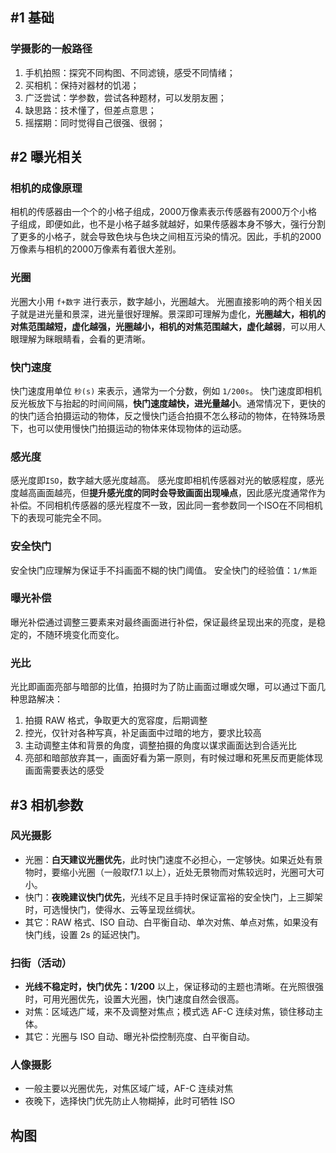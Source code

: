 ## #1 基础

### 学摄影的一般路径

1. 手机拍照：探究不同构图、不同滤镜，感受不同情绪；
2. 买相机：保持对器材的饥渴；
3. 广泛尝试：学参数，尝试各种题材，可以发朋友圈；
4. 缺思路：技术懂了，但差点意思；
5. 摇摆期：同时觉得自己很强、很弱；

## #2 曝光相关

### 相机的**成像原理**

相机的传感器由一个个的小格子组成，2000万像素表示传感器有2000万个小格子组成，即便如此，也不是小格子越多就越好，如果传感器本身不够大，强行分割了更多的小格子，就会导致色块与色块之间相互污染的情况。因此，手机的2000万像素与相机的2000万像素有着很大差别。

### 光圈

光圈大小用 `f+数字` 进行表示，数字越小，光圈越大。
光圈直接影响的两个相关因子就是进光量和景深，进光量很好理解。景深即可理解为虚化，**光圈越大，相机的对焦范围越短，虚化越强，光圈越小，相机的对焦范围越大，虚化越弱**，可以用人眼理解为眯眼睛看，会看的更清晰。

### 快门速度

快门速度用单位 `秒(s)` 来表示，通常为一个分数，例如 `1/200s`。
快门速度即相机反光板放下与抬起的时间间隔，**快门速度越快，进光量越小**。通常情况下，更快的的快门适合拍摄运动的物体，反之慢快门适合拍摄不怎么移动的物体，在特殊场景下，也可以使用慢快门拍摄运动的物体来体现物体的运动感。

### 感光度

感光度即`ISO`，数字越大感光度越高。
感光度即相机传感器对光的敏感程度，感光度越高画面越亮，但**提升感光度的同时会导致画面出现噪点**，因此感光度通常作为补偿。不同相机传感器的感光程度不一致，因此同一套参数同一个ISO在不同相机下的表现可能完全不同。

### 安全快门

安全快门应理解为保证手不抖画面不糊的快门阈值。
安全快门的经验值：`1/焦距`

### 曝光补偿

曝光补偿通过调整三要素来对最终画面进行补偿，保证最终呈现出来的亮度，是稳定的，不随环境变化而变化。

### 光比

光比即画面亮部与暗部的比值，拍摄时为了防止画面过曝或欠曝，可以通过下面几种思路解决：

1. 拍摄 RAW 格式，争取更大的宽容度，后期调整
2. 控光，仅针对各种写真，补足画面中过暗的地方，要求比较高
3. 主动调整主体和背景的角度，调整拍摄的角度以谋求画面达到合适光比
4. 亮部和暗部放弃其一，画面好看为第一原则，有时候过曝和死黑反而更能体现画面需要表达的感受

## #3 相机参数

### 风光摄影

- 光圈：**白天建议光圈优先**，此时快门速度不必担心，一定够快。如果近处有景物时，要缩小光圈（一般取f7.1 以上），近处无景物而对焦较远时，光圈可大可小。
- 快门：**夜晚建议快门优先**，光线不足且手持时保证富裕的安全快门，上三脚架时，可选慢快门，使得水、云等呈现丝绸状。
- 其它：RAW 格式、ISO 自动、白平衡自动、单次对焦、单点对焦，如果没有快门线，设置 2s 的延迟快门。

### 扫街（活动）

- **光线不稳定时，快门优先：1/200** 以上，保证移动的主题也清晰。在光照很强时，可用光圈优先，设置大光圈，快门速度自然会很高。
- 对焦：区域选广域，来不及调整对焦点；模式选 AF-C 连续对焦，锁住移动主体。
- 其它：光圈与 ISO 自动、曝光补偿控制亮度、白平衡自动。

### 人像摄影

- 一般主要以光圈优先，对焦区域广域，AF-C 连续对焦
- 夜晚下，选择快门优先防止人物糊掉，此时可牺牲 ISO

## 构图
